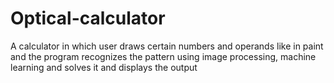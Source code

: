# Optical-calculator
A calculator in which user draws certain numbers and operands like in paint and the program recognizes the pattern using image processing, machine learning and solves it and displays the output
